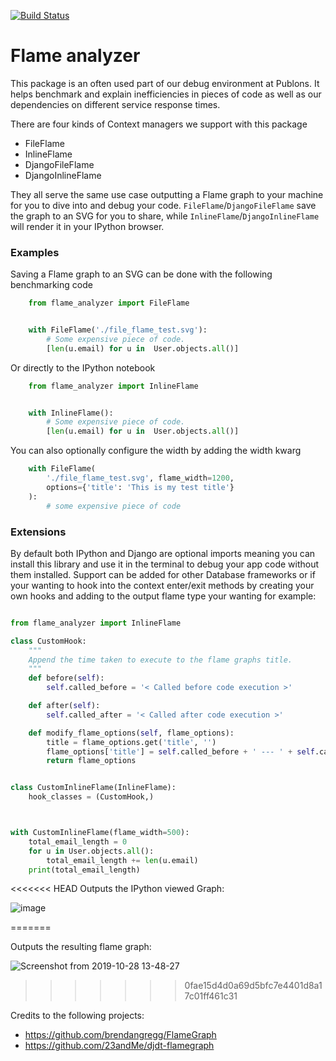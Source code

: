 [![Build Status](https://travis-ci.com/publons/flame-analyzer.svg?token=WSHb2ssbuqzAyoqCvdCs&branch=master)](https://travis-ci.com/publons/flame-analyzer)

# Flame analyzer

This package is an often used part of our debug environment at Publons.
It helps benchmark and explain inefficiencies in pieces of code as well as our
dependencies on different service response times.


There are four kinds of Context managers we support with this package

- FileFlame
- InlineFlame
- DjangoFileFlame
- DjangoInlineFlame

They all serve the same use case outputting a Flame graph to your
machine for you to dive into and debug your code. `FileFlame`/`DjangoFileFlame`
save the graph to an SVG for you to share, while `InlineFlame`/`DjangoInlineFlame`
will render it in your IPython browser.


### Examples


Saving a Flame graph to an SVG can be done with the following benchmarking code

```Python
    from flame_analyzer import FileFlame


    with FileFlame('./file_flame_test.svg'):
        # Some expensive piece of code.
        [len(u.email) for u in  User.objects.all()]
```

Or directly to the IPython notebook

```Python
    from flame_analyzer import InlineFlame


    with InlineFlame():
        # Some expensive piece of code.
        [len(u.email) for u in  User.objects.all()]
```


You can also optionally configure the width by adding the width kwarg

```Python
    with FileFlame(
        './file_flame_test.svg', flame_width=1200,
        options={'title': 'This is my test title'}
    ):
        # some expensive piece of code
```

### Extensions

By default both IPython and Django are optional imports meaning you can install
this library and use it in the terminal to debug your app code without them
installed. Support can be added for other Database frameworks or if your wanting
to hook into the context enter/exit methods by creating your own hooks and adding
to the output flame type your wanting for example:

```Python

from flame_analyzer import InlineFlame

class CustomHook:
    """
    Append the time taken to execute to the flame graphs title.
    """
    def before(self):
        self.called_before = '< Called before code execution >'

    def after(self):
        self.called_after = '< Called after code execution >'

    def modify_flame_options(self, flame_options):
        title = flame_options.get('title', '')
        flame_options['title'] = self.called_before + ' --- ' + self.called_after
        return flame_options


class CustomInlineFlame(InlineFlame):
    hook_classes = (CustomHook,)



with CustomInlineFlame(flame_width=500):
    total_email_length = 0
    for u in User.objects.all():
        total_email_length += len(u.email)
    print(total_email_length)
```

<<<<<<< HEAD
Outputs the IPython viewed Graph:

![image](https://user-images.githubusercontent.com/6813352/68050764-c1107800-fd4a-11e9-94a2-8ab0bc564617.png)

=======

Outputs the resulting flame graph:

![Screenshot from 2019-10-28 13-48-27](https://user-images.githubusercontent.com/6813352/67644837-bab87f80-f989-11e9-941a-0b1455a49f33.png)
>>>>>>> 0fae15d4d0a69d5bfc7e4401d8a17c01ff461c31

Credits to the following projects:
 - https://github.com/brendangregg/FlameGraph
 - https://github.com/23andMe/djdt-flamegraph

